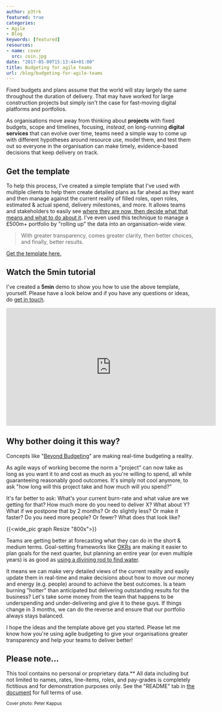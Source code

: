 ```yaml
---
author: p3trk
featured: true
categories:
- Agile
- Blog
keywords: [featured]
resources:
- name: cover
  src: coin.jpg
date: "2017-05-09T15:13:44+01:00"
title: Budgeting for agile teams
url: /blog/budgeting-for-agile-teams
---
```


Fixed budgets and plans assume that the world will stay largely the same throughout the duration of delivery. That may have worked for large construction projects but simply isn't the case for fast-moving digital platforms and portfolios.

As organisations move away from thinking about **projects** with fixed budgets, scope  and timelines, focusing, _instead_, on long-running **digital services** that can evolve over time, teams need a simple way to come up with different hypotheses around resource use, model them, and test them out so everyone in the organisation can make timely, evidence-based decisions that keep delivery on track.

## Get the template 

To help this process, I've created a simple template that I've used with multiple clients to help them create detailed plans as far ahead as they want and then manage against the current reality of filled roles, open roles, estimated & actual spend, delivery milestones, and more. It allows teams and stakeholders to easily see [where they are now, then decide what that means and what to do about it](/blog/what-so-what-now-what). I've even used this technique to manage a £500m+ portfolio by "rolling up" the data into an organisation-wide view.

> With greater transparency, comes greater clarity, then better choices, and finally, better results.

<a class="btn btn-lg btn-primary" href="https://docs.google.com/spreadsheets/d/1M3g6tKX-5Su6l2Fdmgqn5YKSPiXCEAYe6XDWbP-A8Kk/edit#gid=0" target="_blank">Get the template here.</a>

## Watch the 5min tutorial
I've created a **5min** demo to show you how to use the above template, yourself. Please have a look below and if you have any questions or ideas, do [get in touch](/contact).

<iframe width="560" height="315" src="https://www.youtube.com/embed/vEM_Uwwy-ro" frameborder="0" allowfullscreen></iframe>


## Why bother doing it this way?
Concepts like "[Beyond Budgeting](https://bbrt.org/the-beyond-budgeting-principles/)" are making real-time budgeting a reality.

As agile ways of working become the norm a "project" can now take as long as you want it to and cost as much as you're willing to spend, all while guaranteeing reasonably good outcomes. It's simply not cool anymore, to ask "how long will this project take and how much will you spend?" 

It's far better to ask: What's your current burn-rate and what value are we getting for that? How much more do you need to deliver X? What about Y? What if we postpone that by 2 months? Or do slightly less? Or make it faster? Do you need more people? Or fewer? What does that look like?

{{<wide_pic graph Resize "800x">}}

Teams are getting better at forecasting what they can do in the short & medium terms. Goal-setting frameworks like [OKRs](/okr) are making it easier to plan goals for the next quarter, but planning an entire year (or even multiple years) is as good as [using a divining rod to find water](https://en.wikipedia.org/wiki/Dowsing).

It means we can make very detailed views of the current reality and easily update them in real-time and make decisions about how to move our money and energy (e.g. people) around to achieve the best outcomes. Is a team burning "hotter" than anticipated but delivering outstanding results for the business? Let's take some money from the team that happens to be underspending and under-delivering and give it to these guys. If things change in 3 months, we can do the reverse and ensure that our portfolio always stays balanced.

I hope the ideas and the template above get you started. Please let me know how you're using agile budgeting to give your organisations greater transparency and help your teams to deliver better!

## Please note...

This tool contains no personal or proprietary data.** All data including but not limited to names, rates, line-items, roles, and pay-grades is completely fictitious and for demonstration purposes only. See the "README" tab in [the document](https://docs.google.com/spreadsheets/d/1M3g6tKX-5Su6l2Fdmgqn5YKSPiXCEAYe6XDWbP-A8Kk/edit#gid=0) for full terms of use.

<small>Cover photo: Peter Kappus</small>
